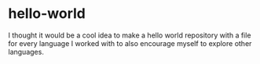 # hello-world
I thought it would be a cool idea to make a hello world repository with a file for every language I worked with to also encourage myself to explore other languages.